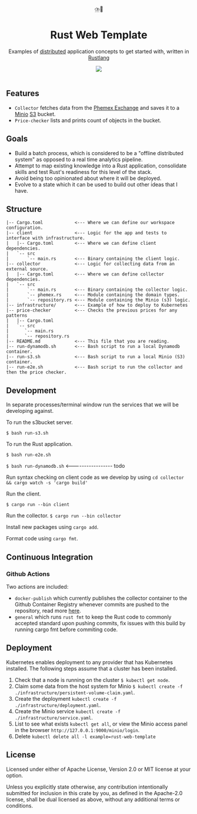 <div align="center">
   ⛈️🦀
</div>

<h1 align="center">
  Rust Web Template
</h1>

<p align="center">
   Examples of <a href="https://aws.amazon.com/builders-library/challenges-with-distributed-systems/">distributed</a> application concepts to get started with, written in <a href="https://www.rust-lang.org/">Rustlang</a> 
</p>

<div align="center">
  <a alt="GitHub Workflow Status" href="https://github.com/davidmaceachern/rust-web-template/actions">
    <img  src="https://img.shields.io/github/workflow/status/davidmaceachern/rust-web-template/Rust">
  </a>
</div>
<br />

## Features

- `Collector` fetches data from the [Phemex Exchange](https://phemex.com/) and saves it to
  a [Minio](https://min.io/) [S3](https://aws.amazon.com/s3/) bucket.
- `Price-checker` lists and prints count of objects in the bucket.

## Goals

- Build a batch process, which is considered to be a "offline distributed system" as opposed to a real time analytics pipeline.
- Attempt to map existing knowledge into a Rust application, consolidate skills and test Rust's readiness for this level of the stack.
- Avoid being too opinionated about where it will be deployed.
- Evolve to a state which it can be used to build out other ideas that I have.

## Structure

```
|-- Cargo.toml            <--- Where we can define our workspace configuration.
|-- client                <--- Logic for the app and tests to interface with infrastructure.
|   |-- Cargo.toml        <--- Where we can define client dependencies.
|   `-- src
|       `-- main.rs       <--- Binary containing the client logic.
|-- collector             <--- Logic for collecting data from an external source.
|   |-- Cargo.toml        <--- Where we can define collector dependencies.
|   `-- src
|       `-- main.rs       <--- Binary containing the collector logic.
|       `-- phemex.rs     <--- Module containing the domain types.
|       `-- repository.rs <--- Module containing the Minio (s3) logic.
|-- infrastructure/       <--- Example of how to deploy to Kubernetes
|-- price-checker         <--- Checks the previous prices for any patterns 
|   |-- Cargo.toml
|   `-- src
|      `-- main.rs
|      `-- repository.rs
|-- README.md             <--- This file that you are reading.
|-- run-dynamodb.sh       <--- Bash script to run a local Dynamodb container.
|-- run-s3.sh             <--- Bash script to run a local Minio (S3) container.
|-- run-e2e.sh            <--- Bash script to run the collector and then the price checker.
```

## Development

In separate processes/terminal window run the services that we will be developing against.

To run the s3bucket server.

`$ bash run-s3.sh`

To run the Rust application.

`$ bash run-e2e.sh`

`$ bash run-dynamodb.sh` <----------------- todo

Run syntax checking on client code as we develop by using `cd collector && cargo watch -s 'cargo build'`

Run the client.

`$ cargo run --bin client`

Run the collector.
`$ cargo run --bin collector`

Install new packages using `cargo add`.

Format code using `cargo fmt`.

## Continuous Integration

### Github Actions

Two actions are included:

- `docker-publish` which currently publishes the collector container to the Github Container Registry whenever commits are pushed to the repository, read more [here](https://dev.to/davidmaceachern/how-to-fix-github-docker-containers-built-with-actions-162k).
- `general` which runs `rust fmt` to keep the Rust code to commonly accepted standard upon pushing commits, fix issues with this build by running cargo fmt before commiting code.

## Deployment

Kubernetes enables deployment to any provider that has Kubernetes installed. The following steps assume that a cluster has been installed.

1. Check that a node is running on the cluster `$ kubectl get node`.
2. Claim some data from the host system for Minio `$ kubectl create -f ./infrastructure/persistent-volume-claim.yaml`.
3. Create the deployment `kubectl create -f ./infrastructure/deployment.yaml`.
4. Create the Minio service `kubectl create -f ./infrastructure/service.yaml`.
5. List to see what exists `kubectl get all`, or view the Minio access panel in the browser `http://127.0.0.1:9000/minio/login`.
6. Delete `kubectl delete all -l example=rust-web-template`

## License

Licensed under either of Apache License, Version 2.0 or MIT license at your option.

Unless you explicitly state otherwise, any contribution intentionally submitted for inclusion in this crate by you, as defined in the Apache-2.0 license, shall be dual licensed as above, without any additional terms or conditions.
